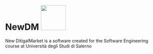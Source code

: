 # NewDM <img src="https://api.travis-ci.com/Ciro-Fusco/NewDM.svg?branch=Codice" width="80px">
New DitigalMarket is a software created for the Software Engineering course at Università degli Studi di Salerno
